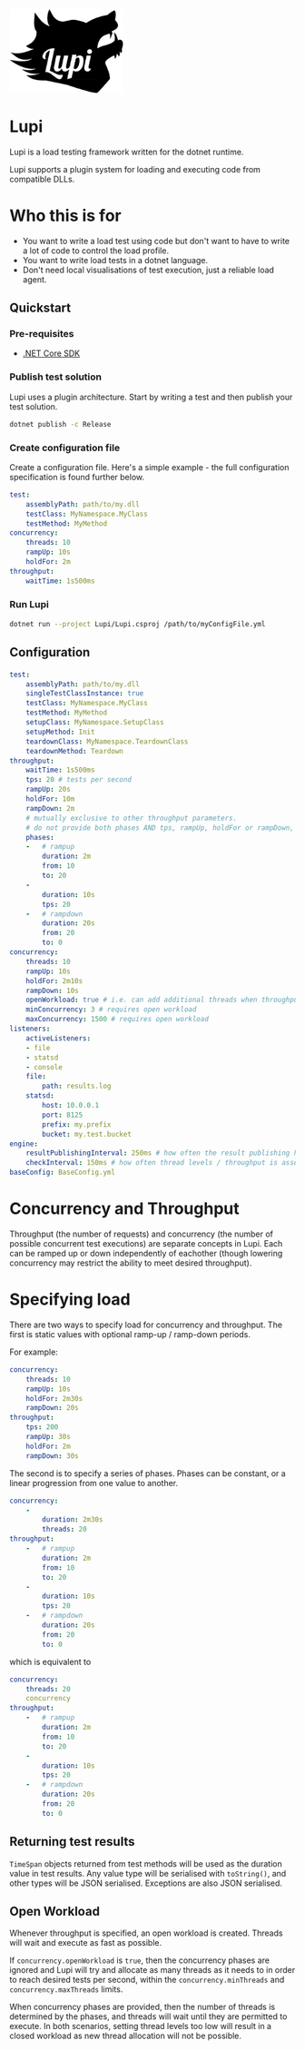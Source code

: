 <img
    alt="Lupi"
    src="https://github.com/joshuagenders/lupi/blob/master/Logo.png"
    width="200"
/>

# Lupi
Lupi is a load testing framework written for the dotnet runtime.

Lupi supports a plugin system for loading and executing code from compatible DLLs.

# Who this is for
* You want to write a load test using code but don't want to have to write a lot of code to control the load profile.
* You want to write load tests in a dotnet language.
* Don't need local visualisations of test execution, just a reliable load agent.

## Quickstart
### Pre-requisites
* [.NET Core SDK](https://dotnet.microsoft.com/download)

### Publish test solution
Lupi uses a plugin architecture. Start by writing a test and then publish your test solution.
```bash
dotnet publish -c Release
```
### Create configuration file
Create a configuration file. Here's a simple example - the full configuration specification is found further below.
```yaml
test:
    assemblyPath: path/to/my.dll
    testClass: MyNamespace.MyClass
    testMethod: MyMethod
concurrency:
    threads: 10 
    rampUp: 10s
    holdFor: 2m
throughput:
    waitTime: 1s500ms
```

### Run Lupi
```bash
dotnet run --project Lupi/Lupi.csproj /path/to/myConfigFile.yml
```

## Configuration
```yaml
test:
    assemblyPath: path/to/my.dll
    singleTestClassInstance: true
    testClass: MyNamespace.MyClass
    testMethod: MyMethod
    setupClass: MyNamespace.SetupClass
    setupMethod: Init
    teardownClass: MyNamespace.TeardownClass
    teardownMethod: Teardown
throughput:
    waitTime: 1s500ms
    tps: 20 # tests per second
    rampUp: 20s
    holdFor: 10m
    rampDown: 2m
    # mutually exclusive to other throughput parameters.
    # do not provide both phases AND tps, rampUp, holdFor or rampDown, as phases are generated from them when provided.
    phases:
    -   # rampup
        duration: 2m
        from: 10
        to: 20
    -
        duration: 10s
        tps: 20
    -   # rampdown
        duration: 20s
        from: 20
        to: 0
concurrency:
    threads: 10 
    rampUp: 10s
    holdFor: 2m10s
    rampDown: 10s
    openWorkload: true # i.e. can add additional threads when throughput is not met
    minConcurrency: 3 # requires open workload
    maxConcurrency: 1500 # requires open workload
listeners:
    activeListeners:
    - file
    - statsd
    - console
    file:
        path: results.log
    statsd:
        host: 10.0.0.1
        port: 8125
        prefix: my.prefix
        bucket: my.test.bucket
engine:
    resultPublishingInterval: 250ms # how often the result publishing handlers are invoked
    checkInterval: 150ms # how often thread levels / throughput is assessed
baseConfig: BaseConfig.yml
```

# Concurrency and Throughput
Throughput (the number of requests) and concurrency (the number of possible concurrent test executions) are separate concepts in Lupi. Each can be ramped up or down independently of eachother (though lowering concurrency may restrict the ability to meet desired throughput).

# Specifying load
There are two ways to specify load for concurrency and throughput. The first is static values with optional ramp-up / ramp-down periods. 

For example:
```yaml
concurrency:
    threads: 10
    rampUp: 10s
    holdFor: 2m30s
    rampDown: 20s
throughput:
    tps: 200
    rampUp: 30s
    holdFor: 2m
    rampDown: 30s
```

The second is to specify a series of phases. Phases can be constant, or a linear progression from one value to another.
```yaml
concurrency:
    -
        duration: 2m30s
        threads: 20
throughput:
    -   # rampup
        duration: 2m
        from: 10
        to: 20
    -
        duration: 10s
        tps: 20
    -   # rampdown
        duration: 20s
        from: 20
        to: 0
```

which is equivalent to

```yaml
concurrency:
    threads: 20
    concurrency
throughput:
    -   # rampup
        duration: 2m
        from: 10
        to: 20
    -
        duration: 10s
        tps: 20
    -   # rampdown
        duration: 20s
        from: 20
        to: 0
```

## Returning test results
`TimeSpan` objects returned from test methods will be used as the duration value in test results.
Any value type will be serialised with `toString()`, and other types will be JSON serialised.
Exceptions are also JSON serialised.

## Open Workload
Whenever throughput is specified, an open workload is created. Threads will wait and execute as fast as possible.

If `concurrency.openWorkload` is `true`, then the concurrency phases are ignored and Lupi will try and allocate as many threads as it needs to in order to reach desired tests per second, within the `concurrency.minThreads` and `concurrency.maxThreads` limits.

When concurrency phases are provided, then the number of threads is determined by the phases, and threads will wait until they are permitted to execute.
In both scenarios, setting thread levels too low will result in a closed workload as new thread allocation will not be possible.
